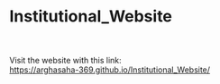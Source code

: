 # Institutional_Website
</br></br>
Visit the website with this link:</br>
https://arghasaha-369.github.io/Institutional_Website/
